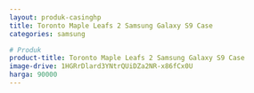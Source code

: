 ```yaml
---
layout: produk-casinghp
title: Toronto Maple Leafs 2 Samsung Galaxy S9 Case
categories: samsung

# Produk
product-title: Toronto Maple Leafs 2 Samsung Galaxy S9 Case
image-drive: 1HGRrDlard3YNtrQUiDZa2NR-x86fCx0U
harga: 90000
---
```

